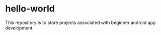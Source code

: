 # hello-world
This repository is to store projects associated with beginner android app development.
